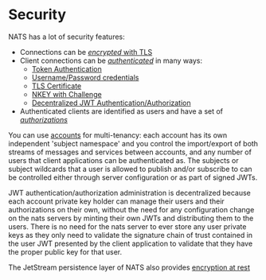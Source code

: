 # Security

NATS has a lot of security features:

* Connections can be [_encrypted_ with TLS](broken-reference)
* Client connections can be [_authenticated_](../nats-server/configuration/securing\_nats/auth\_intro/) in many ways:
  * [Token Authentication](../nats-server/configuration/securing\_nats/auth\_intro/tokens.md)
  * [Username/Password credentials](../nats-server/configuration/securing\_nats/auth\_intro/username\_password.md)
  * [TLS Certificate](../nats-server/configuration/securing\_nats/auth\_intro/tls\_mutual\_auth.md)
  * [NKEY with Challenge](../nats-server/configuration/securing\_nats/auth\_intro/nkey\_auth.md)
  * [Decentralized JWT Authentication/Authorization](../nats-server/configuration/securing\_nats/jwt/)
* Authenticated clients are identified as users and have a set of [_authorizations_](../nats-server/configuration/securing\_nats/authorization.md)

You can use [accounts](../nats-server/configuration/securing\_nats/accounts.md) for multi-tenancy: each account has its own independent 'subject namespace' and you control the import/export of both streams of messages and services between accounts, and any number of users that client applications can be authenticated as. The subjects or subject wildcards that a user is allowed to publish and/or subscribe to can be controlled either through server configuration or as part of signed JWTs.

JWT authentication/authorization administration is decentralized because each account private key holder can manage their users and their authorizations on their own, without the need for any configuration change on the nats servers by minting their own JWTs and distributing them to the users. There is no need for the nats server to ever store any user private keys as they only need to validate the signature chain of trust contained in the user JWT presented by the client application to validate that they have the proper public key for that user.

The JetStream persistence layer of NATS also provides [encryption at rest](../jetstream/encryption\_at\_rest.md)
